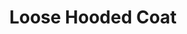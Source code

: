 ---
title: "Loose Hooded Coat"
categories: ["Women","Women/Coats"]
images: ["./P05A7017.JPG","./P05A7016.JPG"]
---